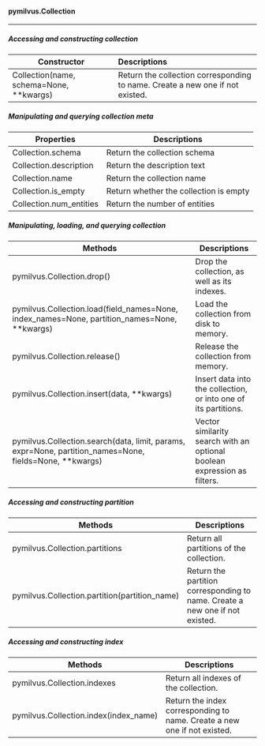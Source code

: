 #### pymilvus.Collection

---



##### Accessing and constructing collection

| Constructor                             | Descriptions                                                 |
| --------------------------------------- | :----------------------------------------------------------- |
| Collection(name, schema=None, **kwargs) | Return the collection corresponding to name. Create a new one if not existed. |



##### Manipulating and querying collection meta

| Properties              | Descriptions                           |
| ----------------------- | -------------------------------------- |
| Collection.schema       | Return the collection schema           |
| Collection.description  | Return the description text            |
| Collection.name         | Return the collection name             |
| Collection.is_empty     | Return whether the collection is empty |
| Collection.num_entities | Return the number of entities          |



##### Manipulating, loading, and querying collection

| Methods                                                      | Descriptions                                                 |
| ------------------------------------------------------------ | ------------------------------------------------------------ |
| pymilvus.Collection.drop()                                   | Drop the collection, as well as its indexes.                 |
| pymilvus.Collection.load(field_names=None, index_names=None, partition_names=None, **kwargs) | Load the collection from disk to memory.                     |
| pymilvus.Collection.release()                                | Release the collection from memory.                          |
| pymilvus.Collection.insert(data, **kwargs)                   | Insert data into the collection, or into one of its partitions. |
| pymilvus.Collection.search(data, limit, params, expr=None, partition_names=None, fields=None, **kwargs) | Vector similarity search with an optional boolean expression as filters. |



##### Accessing and constructing partition

| Methods                                       | Descriptions                                                 |
| --------------------------------------------- | ------------------------------------------------------------ |
| pymilvus.Collection.partitions                | Return all partitions of the collection.                     |
| pymilvus.Collection.partition(partition_name) | Return the partition corresponding to name. Create a new one if not existed. |



##### Accessing and constructing index

| Methods                               | Descriptions                                                 |
| ------------------------------------- | ------------------------------------------------------------ |
| pymilvus.Collection.indexes           | Return all indexes of the collection.                        |
| pymilvus.Collection.index(index_name) | Return the index corresponding to name. Create a new one if not existed. |

